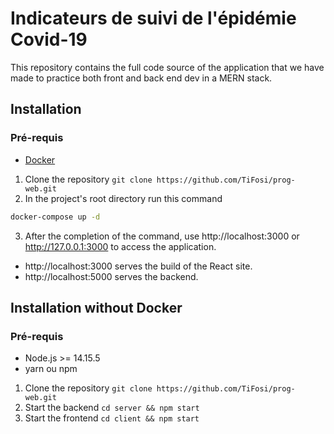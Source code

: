 # Indicateurs de suivi de l'épidémie Covid-19

This repository contains the full code source of the application that we have made to practice both front and back end dev in a MERN stack.

## Installation

### Pré-requis

-   [Docker](https://docs.docker.com/get-docker/)

1. Clone the repository `git clone https://github.com/TiFosi/prog-web.git`
2. In the project's root directory run this command

```bash
docker-compose up -d
```

3. After the completion of the command, use http://localhost:3000 or http://127.0.0.1:3000 to access the application.

-   http://localhost:3000 serves the build of the React site.
-   http://localhost:5000 serves the backend.

## Installation without Docker

### Pré-requis

-   Node.js >= 14.15.5
-   yarn ou npm

1. Clone the repository `git clone https://github.com/TiFosi/prog-web.git`
2. Start the backend `cd server && npm start`
3. Start the frontend `cd client && npm start`
